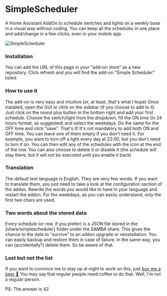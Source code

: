# SimpleScheduler
A Home Assistant AddOn to schedule switches and lights on a weekly base in a visual way without coding.
You can keep all the schedules in one place and add/change in a few clicks, even in your mobile app.

![SimpleScheduler](https://raw.githubusercontent.com/arthurdent75/SimpleScheduler/master/logo.png)


### Installation
You can add the URL of this page in your "add-on store" as a new repository. Click refresh and you will find the add-on "Simple Scheduler" listed.

### How to use it
The add-on is very easy and intuitive (or, at least, that's what I hope)
Once installed, open the GUI or click on the sidebar (if you choose to add to it)
Just click on the round plus button in the bottom right and add your first schedule.
Choose the switch/light from the dropdown, fill the ON time (in 24 hours format, as suggested) and select the weekdays. Do the same for the OFF time and click "save".
That's it!
It's not mandatory to add both ON and OFF time. You can leave one of them empty if you don't need it.
For example, you want to turn off a light every day at 22:00, but you don't need to turn it on.
You can then edit any of the schedules with the icon at the end of the row.
You can also choose to delete it or disable it (the schedule will stay there, but it will not be executed until you enable it back)

### Translation
The default text language is English. They are very few words.
If you want to translate them, you just need to take a look at the configuration section of the addon.
Rewrite the words you would like to have in your language and restart the addon.
For the weekdays, as you can easily understand, only the first two chars are used.

### Two words about the stored data
Every schedule (or row, if you prefer) is a JSON file stored in the [share/simplescheduler] folder under the SAMBA share.
This gives the chance to the data to "survive" to an addon upgrade or reinstallation.
You can easily backup and restore them in case of failure. In the same way, you can (accidentally?) delete them. So be aware of that.

### Last but not the list
If you want to convince me to stay up at night to work on this, just <a target="_blank" href="https://www.buymeacoffee.com/arthurdent75">buy me a beer 🍺</a>
You may say that regular people need coffee to do that. Well, I'm not a regular person.



PS: The answer is 42
